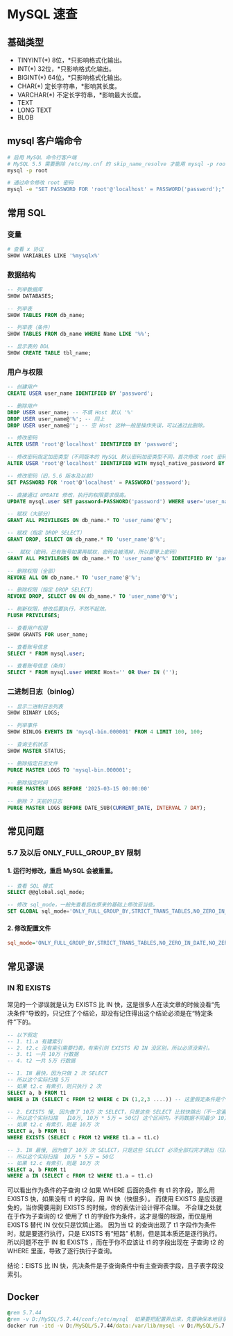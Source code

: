 # MySQL 速查

## 基础类型

- TINYINT(*) 8位，*只影响格式化输出。
- INT(*) 32位，*只影响格式化输出。
- BIGINT(*) 64位，*只影响格式化输出。
- CHAR(*) 定长字符串，*影响其长度。
- VARCHAR(*) 不定长字符串，*影响最大长度。
- TEXT
- LONG TEXT
- BLOB

## mysql 客户端命令

```bash
# 启用 MySQL 命令行客户端
# MySQL 5.5 需要删除 /etc/my.cnf 的 skip_name_resolve 才能用 mysql -p root 登录
mysql -p root

# 通过命令修改 root 密码
mysql -e "SET PASSWORD FOR 'root'@'localhost' = PASSWORD('password');"
```

## 常用 SQL

### 变量

```bash
# 查看 x 协议
SHOW VARIABLES LIKE '%mysqlx%'
```

### 数据结构

```sql
-- 列举数据库
SHOW DATABASES;

-- 列举表
SHOW TABLES FROM db_name;

-- 列举表（条件）
SHOW TABLES FROM db_name WHERE Name LIKE '%%';

-- 显示表的 DDL
SHOW CREATE TABLE tbl_name;
```

### 用户与权限

```sql
-- 创建用户
CREATE USER user_name IDENTIFIED BY 'password';

-- 删除用户
DROP USER user_name; -- 不填 Host 默认 '%'
DROP USER user_name@'%'; -- 同上
DROP USER user_name@''; -- 空 Host 这种一般是操作失误，可以通过此删除。

-- 修改密码
ALTER USER 'root'@'localhost' IDENTIFIED BY 'password';

-- 修改密码指定加密类型（不同版本的 MySQL 默认密码加密类型不同，首次修改 root 密码必须是 localhost）
ALTER USER 'root'@'localhost' IDENTIFIED WITH mysql_native_password BY 'password';

-- 修改密码（旧，5.6 版本及以前）
SET PASSWORD FOR 'root'@'localhost' = PASSWORD('password'); 

-- 直接通过 UPDATE 修改，执行的权限要求很高。
UPDATE mysql.user SET password=PASSWORD('password') WHERE user='user_name';
```

```sql
-- 赋权（大部分）
GRANT ALL PRIVILEGES ON db_name.* TO 'user_name'@'%';

-- 赋权（指定 DROP SELECT）
GRANT DROP, SELECT ON db_name.* TO 'user_name'@'%';

--  赋权（密码，已有账号如果再赋权，密码会被清掉，所以要带上密码）
GRANT ALL PRIVILEGES ON db_name.* TO 'user_name'@'%' IDENTIFIED BY 'password' WITH GRANT OPTION;

-- 删除权限（全部）
REVOKE ALL ON db_name.* TO 'user_name'@'%';

-- 删除权限（指定 DROP SELECT）
REVOKE DROP, SELECT ON ON db_name.* TO 'user_name'@'%';

-- 刷新权限，修改后要执行，不然不起效。
FLUSH PRIVILEGES;

-- 查看用户权限
SHOW GRANTS FOR user_name;

-- 查看账号信息
SELECT * FROM mysql.user;

-- 查看账号信息（条件）
SELECT * FROM mysql.user WHERE Host='' OR User IN ('');
```

### 二进制日志（binlog）

```sql
-- 显示二进制日志列表
SHOW BINARY LOGS;

-- 列举事件
SHOW BINLOG EVENTS IN 'mysql-bin.000001' FROM 4 LIMIT 100, 100;

-- 查询主机状态
SHOW MASTER STATUS;

-- 删除指定日志文件
PURGE MASTER LOGS TO 'mysql-bin.000001';

-- 删除指定时间
PURGE MASTER LOGS BEFORE '2025-03-15 00:00:00'

-- 删除 7 天前的日志
PURGE MASTER LOGS BEFORE DATE_SUB(CURRENT_DATE, INTERVAL 7 DAY);
```

## 常见问题

### 5.7 及以后 ONLY_FULL_GROUP_BY 限制

#### 1. 运行时修改，重启 MySQL 会被重置。
```sql
-- 查看 SQL 模式
SELECT @@global.sql_mode;

-- 修改 sql_mode，一般先查看后在原来的基础上修改妥当些。
SET GLOBAL sql_mode='ONLY_FULL_GROUP_BY,STRICT_TRANS_TABLES,NO_ZERO_IN_DATE,NO_ZERO_DATE,ERROR_FOR_DIVISION_BY_ZERO,NO_ENGINE_SUBSTITUTION';
```

#### 2. 修改配置文件

```ini
sql_mode='ONLY_FULL_GROUP_BY,STRICT_TRANS_TABLES,NO_ZERO_IN_DATE,NO_ZERO_DATE,ERROR_FOR_DIVISION_BY_ZERO,NO_ENGINE_SUBSTITUTION'
```


## 常见谬误

### IN 和 EXISTS

常见的一个谬误就是认为 EXISTS 比 IN 快，这是很多人在读文章的时候没看“先决条件”导致的，只记住了个结论，却没有记住得出这个结论必须是在“特定条件”下的。

```sql
-- 以下假定
-- 1. t1.a 有建索引
-- 2. t2.c 没有索引需要扫表，有索引则 EXISTS 和 IN 没区别，所以必须没索引。
-- 3. t1 一共 10万 行数据
-- 4. t2 一共 5万 行数据

-- 1. IN 最快，因为只做 2 次 SELECT
-- 所以这个实际扫描 5万
-- 如果 t2.c 有索引，则只执行 2 次
SELECT a, b FROM t1
WHERE a IN (SELECT c FROM t2 WHERE c IN (1,2,3 ....)) -- 这里假定条件是个已知值

-- 2. EXISTS 慢, 因为做了 10万 次 SELECT，只是这些 SELECT 比较快跳出（不一定遍历 5万 行，条件命中就跳出）。
-- 所以这个实际扫描  【10万, 10万 * 5万 = 50亿] 这个区间内，不同数据不同最少 10万，最多 50亿。
-- 如果 t2.c 有索引，则是 10万 次
SELECT a, b FROM t1
WHERE EXISTS (SELECT c FROM t2 WHERE t1.a = t1.c)

-- 3. IN 最慢, 因为做了 10万 次 SELECT，只是这些 SELECT 必须全部扫完才跳出（扫足 5万 行）。
-- 所以这个实际扫描  10万 * 5万 = 50亿
-- 如果 t2.c 有索引，则是 10万 次
SELECT a, b FROM t1
WHERE a IN (SELECT c FROM t2 WHERE t1.a = t1.c)
```

可以看出作为条件的子查询 t2 如果 WHERE 后面的条件 有 t1 的字段，那么用 EXISTS 快，如果没有 t1 的字段，用 IN 快（快很多）。
而使用 EXISTS 是应该避免的，当你需要用到 EXISTS 的时候，你的表估计设计得不合理。
不合理之处就在于作为子查询的 t2 使用了 t1 的字段作为条件，这才是慢的根源，而仅是用 EXISTS 替代 IN 仅仅只是饮鸩止渴。
因为当 t2 的查询出现了 t1 字段作为条件时，就是要逐行执行，只是 EXISTS 有“短路” 机制，但是其本质还是逐行执行。
所以问题不在于 IN 和 EXISTS ，而在于你不应该让 t1 的字段出现在 子查询 t2 的 WHERE 里面，导致了逐行执行子查询。

结论：EISTS 比 IN 快，先决条件是子查询条件中有主查询表字段，且子表字段没索引。


## Docker

```bat
@rem 5.7.44
@rem -v D:/MySQL/5.7.44/conf:/etc/mysql  如果要把配置弄出来，先要确保本地目录中有配置文件。
docker run -itd -v D:/MySQL/5.7.44/data:/var/lib/mysql -v D:/MySQL/5.7.44/file:/var/lib/mysql-files  -p 13357:3306 -e MYSQL_ROOT_PASSWORD=root --name mysql5744 mysql:5.7.44
```